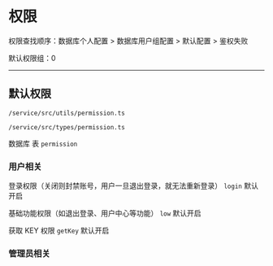 # 权限

权限查找顺序：数据库个人配置 > 数据库用户组配置 > 默认配置 > 鉴权失败

默认权限组：0

---

## 默认权限

`/service/src/utils/permission.ts`

`/service/src/types/permission.ts`

数据库 表 `permission`

### 用户相关

登录权限（关闭则封禁账号，用户一旦退出登录，就无法重新登录） `login` 默认开启

基础功能权限（如退出登录、用户中心等功能） `low` 默认开启

获取 KEY 权限 `getKey` 默认开启

### 管理员相关

